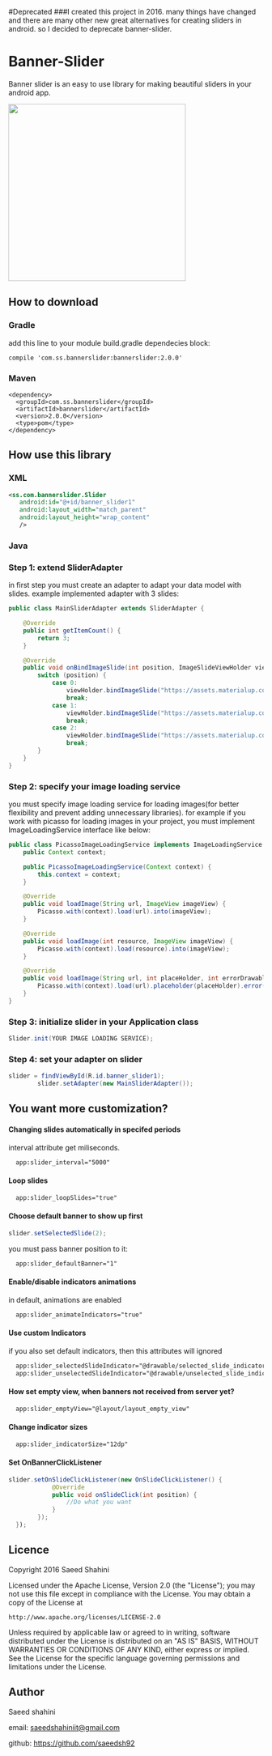 #Deprecated
###I created this project in 2016. many things have changed and there are many other new great alternatives for creating sliders in android. so I decided to deprecate banner-slider.

# Banner-Slider
Banner slider is an easy to use library for making beautiful sliders in your android app.

<img src="https://github.com/saeedsh92/Banner-Slider/blob/master/Screenshot_1481531647.png?raw=true" width="350">

## How to download
### Gradle
add this line to your module build.gradle dependecies block:

    compile 'com.ss.bannerslider:bannerslider:2.0.0'

### Maven

    <dependency>
      <groupId>com.ss.bannerslider</groupId>
      <artifactId>bannerslider</artifactId>
      <version>2.0.0</version>
      <type>pom</type>
    </dependency>

## How use this library
### XML

```xml
<ss.com.bannerslider.Slider
   android:id="@+id/banner_slider1"
   android:layout_width="match_parent"
   android:layout_height="wrap_content"
   />
```

### Java
### Step 1: extend SliderAdapter
in first step you must create an adapter to adapt your data model with slides. example implemented adapter with 3 slides:
```java
public class MainSliderAdapter extends SliderAdapter {

    @Override
    public int getItemCount() {
        return 3;
    }

    @Override
    public void onBindImageSlide(int position, ImageSlideViewHolder viewHolder) {
        switch (position) {
            case 0:
                viewHolder.bindImageSlide("https://assets.materialup.com/uploads/dcc07ea4-845a-463b-b5f0-4696574da5ed/preview.jpg");
                break;
            case 1:
                viewHolder.bindImageSlide("https://assets.materialup.com/uploads/20ded50d-cc85-4e72-9ce3-452671cf7a6d/preview.jpg");
                break;
            case 2:
                viewHolder.bindImageSlide("https://assets.materialup.com/uploads/76d63bbc-54a1-450a-a462-d90056be881b/preview.png");
                break;
        }
    }
}
```
### Step 2: specify your image loading service
you must specify image loading service for loading images(for better flexibility and prevent adding unnecessary libraries).
for example if you work with picasso for loading images in your project, you must implement ImageLoadingService interface like below:
```java
public class PicassoImageLoadingService implements ImageLoadingService {
    public Context context;

    public PicassoImageLoadingService(Context context) {
        this.context = context;
    }

    @Override
    public void loadImage(String url, ImageView imageView) {
        Picasso.with(context).load(url).into(imageView);
    }

    @Override
    public void loadImage(int resource, ImageView imageView) {
        Picasso.with(context).load(resource).into(imageView);
    }

    @Override
    public void loadImage(String url, int placeHolder, int errorDrawable, ImageView imageView) {
        Picasso.with(context).load(url).placeholder(placeHolder).error(errorDrawable).into(imageView);
    }
}
```
### Step 3: initialize slider in your Application class
```java
Slider.init(YOUR IMAGE LOADING SERVICE);
```

### Step 4: set your adapter on slider
```java
slider = findViewById(R.id.banner_slider1);
        slider.setAdapter(new MainSliderAdapter());
```
## You want more customization?
#### Changing slides automatically in specifed periods
interval attribute get miliseconds.
```xml
  app:slider_interval="5000"
```


#### Loop slides
```xml
  app:slider_loopSlides="true"
```

#### Choose default banner to show up first
```java
slider.setSelectedSlide(2);
```

you must pass banner position to it:
```xml
  app:slider_defaultBanner="1"
```


#### Enable/disable indicators animations
in default, animations are enabled
```xml
  app:slider_animateIndicators="true"
```


#### Use custom Indicators
if you also set default indicators, then this attributes will ignored
```xml
  app:slider_selectedSlideIndicator="@drawable/selected_slide_indicator"
  app:slider_unselectedSlideIndicator="@drawable/unselected_slide_indicator"
```


#### How set empty view, when banners not received from server yet?
```xml
  app:slider_emptyView="@layout/layout_empty_view"
```


#### Change indicator sizes
```xml
  app:slider_indicatorSize="12dp"
```


#### Set OnBannerClickListener
```java
slider.setOnSlideClickListener(new OnSlideClickListener() {
            @Override
            public void onSlideClick(int position) {
                //Do what you want
            }
        });
  });
```

## Licence
Copyright 2016 Saeed Shahini

Licensed under the Apache License, Version 2.0 (the "License");
you may not use this file except in compliance with the License.
You may obtain a copy of the License at

    http://www.apache.org/licenses/LICENSE-2.0

Unless required by applicable law or agreed to in writing, software
distributed under the License is distributed on an "AS IS" BASIS,
WITHOUT WARRANTIES OR CONDITIONS OF ANY KIND, either express or implied.
See the License for the specific language governing permissions and
limitations under the License.

## Author
Saeed shahini

email: saeedshahiniit@gmail.com

github: https://github.com/saeedsh92

